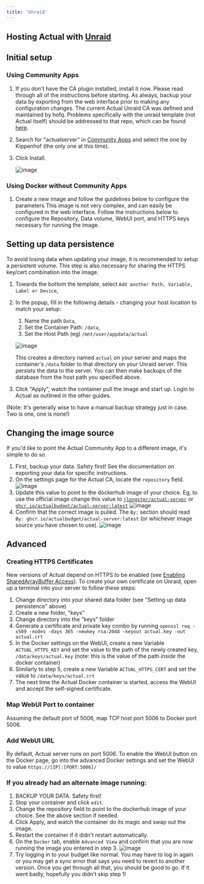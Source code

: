 ```yaml
---
title: 'Unraid'
---
```


## Hosting Actual with [Unraid](https://unraid.net/)

## Initial setup 
### Using Community Apps

1.  If you don't have the CA plugin installed, install it now. Please read through all of the instructions before starting.
As always, backup your data by exporting from the web interface prior to making any configuration changes.
The current Actual Unraid CA was defined and maintained by hofq. Problems specifically with the
unraid template (not Actual itself) should be addressed to that repo, which can be found [here](https://github.com/hofq/docker-templates/issues/new/choose).
1. Search for "actualserver" in [Community Apps](https://unraid.net/community/apps?q=actualserver) and
select the one by Kippenhof (the only one at this time).
1. Click Install.

   ![image](https://user-images.githubusercontent.com/2792750/180338271-ca70f0d3-8f23-4d00-9cdb-ea011975dab3.png)


### Using Docker without Community Apps

1.  Create a new image and follow the guidelines below to configure the parameters
This image is not very complex, and can easily be configured in the web interface.
Follow the instructions below to configure the Repository, Data volume, WebUI port, and HTTPS keys necessary for running the image.


## Setting up data persistence

To avoid losing data when updating your image, it is recommended to setup a persistent volume.
This step is also necessary for sharing the HTTPS key/cert combination into the image.

1. Towards the bottom the template, select `Add another Path, Variable, Label or Device`,
1. In the popup, fill in the following details - changing your host location to match your setup:
   1. Name the path `Data`,
   1. Set the Container Path: `/data`,
   1. Set the Host Path (eg) `/mnt/user/appdata/actual`

   ![image](https://user-images.githubusercontent.com/2792750/180320756-0de951b2-67b6-4f77-acd4-b586822f3c96.png)

   This creates a directory named `actual` on your server and maps the container's `/data` folder to
   that directory on your Unraid server. This persists the data to the server. You can then make
   backups of the database from the host path you specified above.

1. Click "Apply", watch the container pull the image and start up. Login to Actual as outlined in
the other guides.

(Note: It's generally wise to have a manual backup strategy just in case. Two is one, one is none!)


## Changing the image source

If you'd like to point the Actual Community App to a different image, it's simple to do so.

1. First, backup your data. Safety first! See the documentation on exporting your data for specific
instructions.
1. On the settings page for the Actual CA, locate the `repository` field.
   ![image](https://user-images.githubusercontent.com/2792750/180340822-6e18e6ea-4556-43d6-8320-f90b640496c0.png)
1. Update this value to point to the dockerhub image of your choice. Eg, to use the official image
   change this value to [`jlongster/actual-server`](https://hub.docker.com/r/jlongster/actual-server) or [`ghcr.io/actualbudget/actual-server:latest`](https://ghcr.io/actualbudget/actual-server)
   ![image](https://user-images.githubusercontent.com/2792750/180340859-814bac85-090e-4ac6-a814-56f13c017845.png)
1. Confirm that the correct image is pulled. The `By:` section should read `By:
ghcr.io/actualbudget/actual-server:latest` (or whichever image source you have chosen to use).
![image](https://user-images.githubusercontent.com/2792750/180320492-0f5977e0-15e4-4640-9d07-db66806a33a2.png)

## Advanced
### Creating HTTPS Certificates

New versions of Actual depend on HTTPS to be enabled (see [Enabling SharedArrayBuffer Access](/Troubleshooting/SharedArrayBuffer)).  To create your own certificate on Unraid, open up a terminal into your server to follow these steps:

1.  Change directory into your shared data folder (see "Setting up data persistence" above)
1.  Create a new folder, "keys"
1.  Change directory into the "keys" folder
1.  Generate a certificate and private key combo by running `openssl req -x509 -nodes -days 365 -newkey rsa:2048 -keyout actual.key -out actual.crt`
1.  In the Docker settings on the WebUI, create a new Variable `ACTUAL_HTTPS_KEY` and set the value to the path of the newly created key, `/data/keys/actual.key` (note: this is the value of the path _inside_ the docker container)
1.  Similarly to step 5, create a new Variable `ACTUAL_HTTPS_CERT` and set the value to `/data/keys/actual.crt`
1.  The next time the Actual Docker container is started, access the WebUI and accept the self-signed certificate.


### Map WebUI Port to container

Assuming the default port of 5006, map TCP host port 5006 to Docker port 5006.


### Add WebUI URL

By default, Actual server runs on port 5006.  To enable the WebUI button on the Docker page, go into the advanced Docker settings and set the WebUI to value `https://[IP]:[PORT:5006]/`


### If you already had an alternate image running:

1. BACKUP YOUR DATA. Safety first!
1. Stop your container and click `edit`.
1. Change the repository field to point to the dockerhub image of your choice. See the above section
   if needed.
1. Click Apply, and watch the container do its magic and swap out the image.
1. Restart the container if it didn't restart automatically.
1. On the `Docker` tab, enable `Advanced View` and confirm that you are now running the image you
   entered in step 3.
   ![image](https://user-images.githubusercontent.com/2792750/180320492-0f5977e0-15e4-4640-9d07-db66806a33a2.png)
1. Try logging in to your budget like normal. You may have to log in again or you may get a sync
error that says you need to revert to another version. Once you get through all that, you should be
good to go. If it went badly, hopefully you didn't skip step 1!
